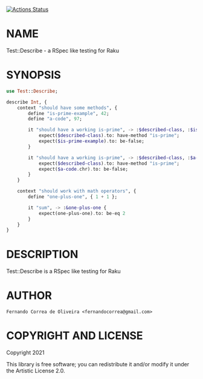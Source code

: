 [![Actions Status](https://github.com/FCO/Test-Describe/workflows/test/badge.svg)](https://github.com/FCO/Test-Describe/actions)

NAME
====

Test::Describe - a RSpec like testing for Raku

SYNOPSIS
========

```raku
use Test::Describe;

describe Int, {
    context "should have some methods", {
        define "is-prime-example", 42;
        define "a-code", 97;

        it "should have a working is-prime", -> :$described-class, :$is-prime-example {
            expect($described-class).to: have-method "is-prime";
            expect($is-prime-example).to: be-false;
        }

        it "should have a working is-prime", -> :$described-class, :$a-code {
            expect($described-class).to: have-method "is-prime";
            expect($a-code.chr).to: be-false;
        }
    }

    context "should work with math operators", {
        define "one-plus-one", { 1 + 1 };

        it "sum", -> :&one-plus-one {
            expect(one-plus-one).to: be-eq 2
        }
    }
}
```

DESCRIPTION
===========

Test::Describe is a RSpec like testing for Raku

AUTHOR
======

    Fernando Correa de Oliveira <fernandocorrea@gmail.com>

COPYRIGHT AND LICENSE
=====================

Copyright 2021 

This library is free software; you can redistribute it and/or modify it under the Artistic License 2.0.

